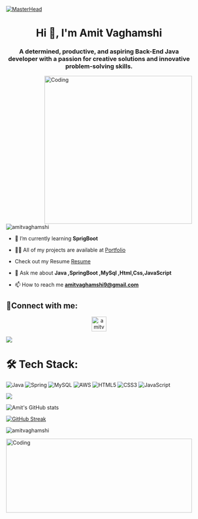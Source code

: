 [![MasterHead](https://digitaledgetech.in/images/New_Banner_02.gif)](https://amitvaghamshi.io)
<h1 align="center">Hi 👋, I'm Amit Vaghamshi</h1>
<h3 align="center">A determined, productive, and aspiring Back-End Java developer with a passion for creative solutions and innovative problem-solving skills.</h3>
<img align="right" alt="Coding" width="400" src="https://hack.codingblocks.com/_nuxt/img/maingif.1646021.gif">

<!-- profile visit section -->
<p align="left"> <img src="https://komarev.com/ghpvc/?username=amitvaghamshi&label=Profile%20views&color=0e75b6&style=flat" alt="amitvaghamshi" /> </p>


<!-- About Me section -->

- 🌱 I’m currently learning **SprigBoot**

- 👨‍💻 All of my projects are available at [Portfolio](https://amitvaghamshi.github.io/)

- Check out my Resume [Resume](https://drive.google.com/file/d/180tKLVCyZoBfH38uJiqa5jXQ1sEL05UR/view?usp=share_link)

- 💬 Ask me about **Java ,SpringBoot ,MySql ,Html,Css,JavaScript**

- 📫 How to reach me **amitvaghamshi9@gmail.com**




<!-- contact section -->
<h2 align="left">📱Connect with me:</h2>
<p align="center">
<a href="https://linkedin.com/in/Amitvaghamshi" target="blank"><img align="center" src="https://raw.githubusercontent.com/rahuldkjain/github-profile-readme-generator/master/src/images/icons/Social/linked-in-alt.svg" alt="amitvaghamshi" height="40" width="40" /></a>
</p>
<img src="https://raw.githubusercontent.com/andreasbm/readme/master/assets/lines/colored.png">




<!-- Language section -->

# 🛠 Tech Stack:
![Java](https://img.shields.io/badge/java-%23ED8B00.svg?style=for-the-badge&logo=java&logoColor=white) ![Spring](https://img.shields.io/badge/spring-%236DB33F.svg?style=for-the-badge&logo=spring&logoColor=white) ![MySQL](https://img.shields.io/badge/mysql-%2300f.svg?style=for-the-badge&logo=mysql&logoColor=white) ![AWS](https://img.shields.io/badge/AWS-%23FF9900.svg?style=for-the-badge&logo=amazon-aws&logoColor=white) ![HTML5](https://img.shields.io/badge/html5-%23E34F26.svg?style=for-the-badge&logo=html5&logoColor=white) ![CSS3](https://img.shields.io/badge/css3-%231572B6.svg?style=for-the-badge&logo=css3&logoColor=white) ![JavaScript](https://img.shields.io/badge/javascript-%23323330.svg?style=for-the-badge&logo=javascript&logoColor=%23F7DF1E)

<img src="https://raw.githubusercontent.com/andreasbm/readme/master/assets/lines/colored.png">





<!-- Bottom 3 statatics -->
![Amit's GitHub stats](https://github-readme-stats.vercel.app/api?username=Amitvaghamshi&show_icons=true&theme=dark&count_private=true)

[![GitHub Streak](https://github-readme-streak-stats.herokuapp.com?user=Amitvaghamshi&theme=neon-dark)](https://git.io/streak-stats)

<p><img align="center" src="https://github-readme-stats.vercel.app/api/top-langs?username=amitvaghamshi&show_icons=true&locale=en&layout=compact&theme=dark" alt="amitvaghamshi" /></p>


<!-- <p><img align="left" src="https://github-readme-stats.vercel.app/api/top-langs?username=amitvaghamshi&show_icons=true&locale=en&layout=compact" alt="amitvaghamshi" /></p>

<p>&nbsp;<img align="center" src="https://github-readme-stats.vercel.app/api?username=amitvaghamshi&show_icons=true&locale=en" alt="amitvaghamshi" /></p>

<p><img align="center" src="https://github-readme-streak-stats.herokuapp.com/?user=amitvaghamshi&" alt="amitvaghamshi" /></p> -->



<!-- <img src="https://raw.githubusercontent.com/andreasbm/readme/master/assets/lines/colored.png">-->


<img align="right" alt="Coding" width="100%" height="200px" src="https://i.pinimg.com/originals/13/44/cd/1344cdb8afc60644ab100307da6c3487.gif">


